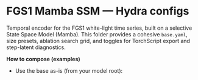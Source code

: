# FGS1 Mamba SSM — Hydra configs

Temporal encoder for the FGS1 white-light time series, built on a selective State Space Model (Mamba).
This folder provides a cohesive `base.yaml`, size presets, ablation search grid, and toggles for TorchScript
export and step-latent diagnostics.

**How to compose (examples)**

- Use the base as-is (from your model root):